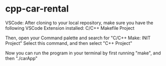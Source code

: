 # cpp-car-rental


VSCode:
After cloning to your local repository, make sure you have the following VSCode Extension installed:
C/C++ Makefile Project

Then, open your Command palette and search for "C/C++ Make: INIT Project"
Select this command, and then select "C++ Project"

Now you can run the program in your terminal by first running "make", and then "./carApp"

